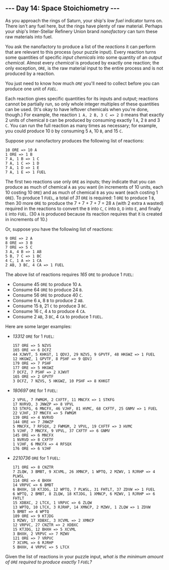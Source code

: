 <h2>--- Day 14: Space Stoichiometry ---</h2><p>As you approach the rings of Saturn, your ship's <em>low fuel</em> indicator turns on.  There isn't any fuel here, but the rings have plenty of raw material.  Perhaps your ship's <span title="Yes, the acronym is intentional.">Inter-Stellar Refinery Union</span> brand <em>nanofactory</em> can turn these raw materials into fuel.</p>
<p>You ask the nanofactory to produce a list of the <em>reactions</em> it can perform that are relevant to this process (your puzzle input). Every reaction turns some quantities of specific <em>input chemicals</em> into some quantity of an <em>output chemical</em>. Almost every <em>chemical</em> is produced by exactly one reaction; the only exception, <code>ORE</code>, is the raw material input to the entire process and is not produced by a reaction.</p>
<p>You just need to know how much <code><em>ORE</em></code> you'll need to collect before you can produce one unit of <code><em>FUEL</em></code>.</p>
<p>Each reaction gives specific quantities for its inputs and output; reactions cannot be partially run, so only whole integer multiples of these quantities can be used.  (It's okay to have leftover chemicals when you're done, though.) For example, the reaction <code>1 A, 2 B, 3 C =&gt; 2 D</code> means that exactly 2 units of chemical <code>D</code> can be produced by consuming exactly 1 <code>A</code>, 2 <code>B</code> and 3 <code>C</code>.  You can run the full reaction as many times as necessary; for example, you could produce 10 <code>D</code> by consuming 5 <code>A</code>, 10 <code>B</code>, and 15 <code>C</code>.</p>
<p>Suppose your nanofactory produces the following list of reactions:</p>
<pre><code>10 ORE =&gt; 10 A
1 ORE =&gt; 1 B
7 A, 1 B =&gt; 1 C
7 A, 1 C =&gt; 1 D
7 A, 1 D =&gt; 1 E
7 A, 1 E =&gt; 1 FUEL
</code></pre>
<p>The first two reactions use only <code>ORE</code> as inputs; they indicate that you can produce as much of chemical <code>A</code> as you want (in increments of 10 units, each 10 costing 10 <code>ORE</code>) and as much of chemical <code>B</code> as you want (each costing 1 <code>ORE</code>).  To produce 1 <code>FUEL</code>, a total of <em>31</em> <code>ORE</code> is required: 1 <code>ORE</code> to produce 1 <code>B</code>, then 30 more <code>ORE</code> to produce the 7 + 7 + 7 + 7 = 28 <code>A</code> (with 2 extra <code>A</code> wasted) required in the reactions to convert the <code>B</code> into <code>C</code>, <code>C</code> into <code>D</code>, <code>D</code> into <code>E</code>, and finally <code>E</code> into <code>FUEL</code>. (30 <code>A</code> is produced because its reaction requires that it is created in increments of 10.)</p>
<p>Or, suppose you have the following list of reactions:</p>
<pre><code>9 ORE =&gt; 2 A
8 ORE =&gt; 3 B
7 ORE =&gt; 5 C
3 A, 4 B =&gt; 1 AB
5 B, 7 C =&gt; 1 BC
4 C, 1 A =&gt; 1 CA
2 AB, 3 BC, 4 CA =&gt; 1 FUEL
</code></pre>
<p>The above list of reactions requires <em>165</em> <code>ORE</code> to produce 1 <code>FUEL</code>:</p>
<ul>
<li>Consume 45 <code>ORE</code> to produce 10 <code>A</code>.</li>
<li>Consume 64 <code>ORE</code> to produce 24 <code>B</code>.</li>
<li>Consume 56 <code>ORE</code> to produce 40 <code>C</code>.</li>
<li>Consume 6 <code>A</code>, 8 <code>B</code> to produce 2 <code>AB</code>.</li>
<li>Consume 15 <code>B</code>, 21 <code>C</code> to produce 3 <code>BC</code>.</li>
<li>Consume 16 <code>C</code>, 4 <code>A</code> to produce 4 <code>CA</code>.</li>
<li>Consume 2 <code>AB</code>, 3 <code>BC</code>, 4 <code>CA</code> to produce 1 <code>FUEL</code>.</li>
</ul>
<p>Here are some larger examples:</p>
<ul>
<li><p><em>13312</em> <code>ORE</code> for 1 <code>FUEL</code>:</p>
<pre><code>157 ORE =&gt; 5 NZVS
165 ORE =&gt; 6 DCFZ
44 XJWVT, 5 KHKGT, 1 QDVJ, 29 NZVS, 9 GPVTF, 48 HKGWZ =&gt; 1 FUEL
12 HKGWZ, 1 GPVTF, 8 PSHF =&gt; 9 QDVJ
179 ORE =&gt; 7 PSHF
177 ORE =&gt; 5 HKGWZ
7 DCFZ, 7 PSHF =&gt; 2 XJWVT
165 ORE =&gt; 2 GPVTF
3 DCFZ, 7 NZVS, 5 HKGWZ, 10 PSHF =&gt; 8 KHKGT
</code></pre></li>
<li><p><em>180697</em> <code>ORE</code> for 1 <code>FUEL</code>:</p>
<pre><code>2 VPVL, 7 FWMGM, 2 CXFTF, 11 MNCFX =&gt; 1 STKFG
17 NVRVD, 3 JNWZP =&gt; 8 VPVL
53 STKFG, 6 MNCFX, 46 VJHF, 81 HVMC, 68 CXFTF, 25 GNMV =&gt; 1 FUEL
22 VJHF, 37 MNCFX =&gt; 5 FWMGM
139 ORE =&gt; 4 NVRVD
144 ORE =&gt; 7 JNWZP
5 MNCFX, 7 RFSQX, 2 FWMGM, 2 VPVL, 19 CXFTF =&gt; 3 HVMC
5 VJHF, 7 MNCFX, 9 VPVL, 37 CXFTF =&gt; 6 GNMV
145 ORE =&gt; 6 MNCFX
1 NVRVD =&gt; 8 CXFTF
1 VJHF, 6 MNCFX =&gt; 4 RFSQX
176 ORE =&gt; 6 VJHF
</code></pre></li>
<li><p><em>2210736</em> <code>ORE</code> for 1 <code>FUEL</code>:</p>
<pre><code>171 ORE =&gt; 8 CNZTR
7 ZLQW, 3 BMBT, 9 XCVML, 26 XMNCP, 1 WPTQ, 2 MZWV, 1 RJRHP =&gt; 4 PLWSL
114 ORE =&gt; 4 BHXH
14 VRPVC =&gt; 6 BMBT
6 BHXH, 18 KTJDG, 12 WPTQ, 7 PLWSL, 31 FHTLT, 37 ZDVW =&gt; 1 FUEL
6 WPTQ, 2 BMBT, 8 ZLQW, 18 KTJDG, 1 XMNCP, 6 MZWV, 1 RJRHP =&gt; 6 FHTLT
15 XDBXC, 2 LTCX, 1 VRPVC =&gt; 6 ZLQW
13 WPTQ, 10 LTCX, 3 RJRHP, 14 XMNCP, 2 MZWV, 1 ZLQW =&gt; 1 ZDVW
5 BMBT =&gt; 4 WPTQ
189 ORE =&gt; 9 KTJDG
1 MZWV, 17 XDBXC, 3 XCVML =&gt; 2 XMNCP
12 VRPVC, 27 CNZTR =&gt; 2 XDBXC
15 KTJDG, 12 BHXH =&gt; 5 XCVML
3 BHXH, 2 VRPVC =&gt; 7 MZWV
121 ORE =&gt; 7 VRPVC
7 XCVML =&gt; 6 RJRHP
5 BHXH, 4 VRPVC =&gt; 5 LTCX
</code></pre></li>
</ul>
<p>Given the list of reactions in your puzzle input, <em>what is the minimum amount of <code>ORE</code> required to produce exactly 1 <code>FUEL</code>?</em></p>
